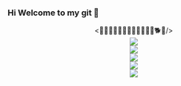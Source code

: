 ### Hi Welcome to my git 👋




<div align="center"> <🙈🙉🙊💥💫💦💨🐵🐒🦍🦧🐶🐕🦮/> </div>

<div align="center"> <img src="https://github-readme-stats.vercel.app/api/top-langs/?username=STEPHENSXZ&hide_title=true&hide_border=true&layout=compact&langs_count=6&text_color=000&icon_color=fff&bg_color=0,52fa5a,4dfcff,c64dff&theme=graywhite" /> </div>


<div align="center"> <img src="https://github-profile-trophy.vercel.app/?username=STEPHENSXZ" /> </div>

<div align="center"> <img src="https://activity-graph.herokuapp.com/graph?username=STEPHENSXZ&theme=xcode" /> </div>
<div align="center"> <img src="https://github-readme-streak-stats.herokuapp.com/?user=STEPHENSXZ" /> </div>
<div align="center"> <img src="https://stats.justsong.cn/api/csdn?id=weixin_50915462"> </div>

<!--
**STEPHENSXZ/STEPHENSXZ** is a ✨ _special_ ✨ repository because its `README.md` (this file) appears on your GitHub profile.

Here are some ideas to get you started:

- 🔭 I’m currently working on ...
- 🌱 I’m currently learning ...
- 👯 I’m looking to collaborate on ...
- 🤔 I’m looking for help with ...
- 💬 Ask me about ...
- 📫 How to reach me: ...
- 😄 Pronouns: ...
- ⚡ Fun fact: ...
-->
